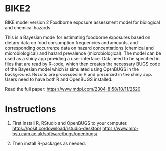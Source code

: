 # BIKE2
BIKE model version 2
Foodborne exposure assessment model for biological and chemical hazards

This is a Bayesian model for estimating foodborne exposures based on dietary data on food consumption frequencies and amounts, and corresponding occurrence data on hazard concentrations (chemical and microbiological) and hazard prevalence (microbiological). The model can be used as a shiny app providing a user interface. Data need to be specified in files that are read by R-code, which then creates the necessary BUGS code of the Bayesian model which is simulated using OpenBUGS in the background. Results are processed in R and presented in the shiny app. Users need to have both R and OpenBUGS installed.

Read the full paper: https://www.mdpi.com/2304-8158/10/11/2520

# Instructions
1. First install R, RStudio and OpenBUGS to your computer.
https://posit.co/download/rstudio-desktop/
https://www.mrc-bsu.cam.ac.uk/software/bugs/openbugs/

2. Then install R-packages as needed.



